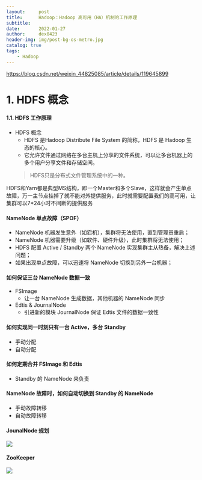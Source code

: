 ```yaml
---
layout:     post
title:      Hadoop：Hadoop 高可用（HA）机制的工作原理
subtitle:
date:       2022-01-27
author:     dex0423
header-img: img/post-bg-os-metro.jpg
catalog: true
tags:
    - Hadoop
---
```



https://blog.csdn.net/weixin_44825085/article/details/119645899






# 1. HDFS 概念

#### 1.1. HDFS 工作原理

- HDFS 概念
    - HDFS 是Hadoop Distribute File System 的简称，HDFS 是 Hadoop 生态的核心。
    - 它允许文件通过网络在多台主机上分享的文件系统，可以让多台机器上的多个用户分享文件和存储空间。
    >HDFS只是分布式文件管理系统中的一种。

    



HDFS和Yarn都是典型MS结构，即一个Master和多个Slave，这样就会产生单点故障，万一主节点挂掉了就不能对外提供服务，此时就需要配置我们的高可用，让集群可以7*24小时不间断的提供服务


#### NameNode 单点故障（SPOF） 

- NameNode 机器发生意外（如宕机），集群将无法使用，直到管理员重启；
- NameNode 机器需要升级（如软件、硬件升级），此时集群将无法使用；
- HDFS 配置 Active / Standby 两个 NameNode 实现集群主从热备，解决上述问题；
- 如果出现单点故障，可以迅速将 NameNode 切换到另外一台机器；

#### 如何保证三台 NameNode 数据一致

- FSImage
  - 让一台 NameNode 生成数据，其他机器的 NameNode 同步
- Edtis & JournalNode
  - 引进新的模块 JournalNode 保证 Edtis 文件的数据一致性

#### 如何实现同一时刻只有一台 Active，多台 Standby

- 手动分配
- 自动分配

#### 如何定期合并 FSImage 和 Edtis

- Standby 的 NameNode 来负责

#### NameNode 故障时，如何自动切换到 Standby 的 NameNode

- 手动故障转移
- 自动故障转移


#### JounalNode 规划

![]({{site.baseurl}}/img-post/hadoop-ha-1.png)


#### ZooKeeper

![]({{site.baseurl}}/img-post/hadoop-ha-2.png)


